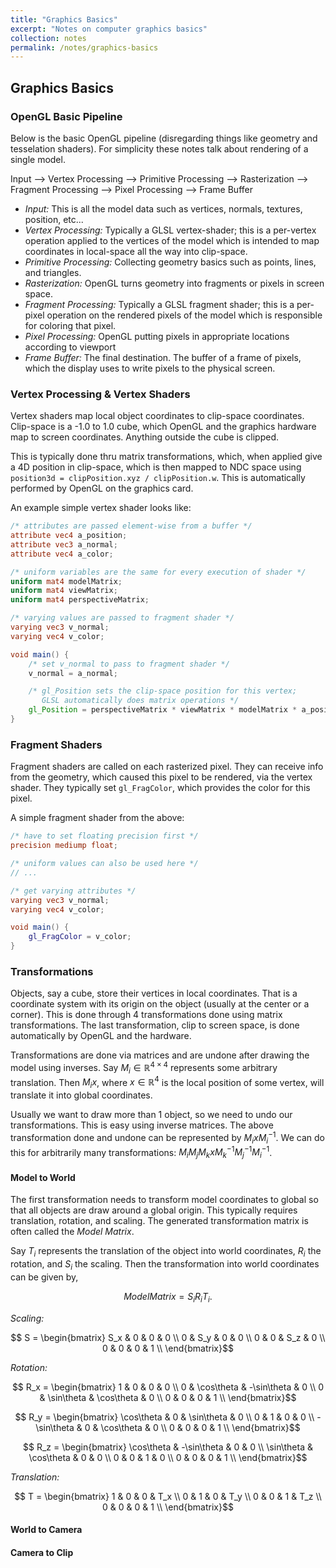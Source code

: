 ```yaml
---
title: "Graphics Basics"
excerpt: "Notes on computer graphics basics"
collection: notes
permalink: /notes/graphics-basics
---
```


## Graphics Basics


### OpenGL Basic Pipeline

Below is the basic OpenGL pipeline (disregarding things like geometry and tesselation shaders). For simplicity these notes talk about rendering of a single model.

Input --> Vertex Processing --> Primitive Processing --> Rasterization --> Fragment Processing --> Pixel Processing --> Frame Buffer

- _Input:_ This is all the model data such as vertices, normals, textures, position, etc...
- _Vertex Processing:_ Typically a GLSL vertex-shader; this is a per-vertex operation applied to the vertices of the model which is intended to map coordinates in local-space all the way into clip-space.
- _Primitive Processing:_ Collecting geometry basics such as points, lines, and triangles.
- _Rasterization:_ OpenGL turns geometry into fragments or pixels in screen space.
- _Fragment Processing:_ Typically a GLSL fragment shader; this is a per-pixel operation on the rendered pixels of the model which is responsible for coloring that pixel.
- _Pixel Processing:_ OpenGL putting pixels in appropriate locations according to viewport
- _Frame Buffer:_ The final destination. The buffer of a frame of pixels, which the display uses to write pixels to the physical screen.

### Vertex Processing & Vertex Shaders
Vertex shaders map local object coordinates to clip-space coordinates. Clip-space is a -1.0 to 1.0 cube, which OpenGL and the graphics hardware map to screen coordinates. Anything outside the cube is clipped.

This is typically done thru matrix transformations, which, when applied give a 4D position in clip-space, which is then mapped to NDC space using `position3d = clipPosition.xyz / clipPosition.w`. This is automatically performed by OpenGL on the graphics card.

An example simple vertex shader looks like:

```glsl
/* attributes are passed element-wise from a buffer */
attribute vec4 a_position;
attribute vec3 a_normal;
attribute vec4 a_color;

/* uniform variables are the same for every execution of shader */
uniform mat4 modelMatrix;
uniform mat4 viewMatrix;
uniform mat4 perspectiveMatrix;

/* varying values are passed to fragment shader */
varying vec3 v_normal;
varying vec4 v_color;

void main() {
    /* set v_normal to pass to fragment shader */
    v_normal = a_normal;

    /* gl_Position sets the clip-space position for this vertex;
       GLSL automatically does matrix operations */
    gl_Position = perspectiveMatrix * viewMatrix * modelMatrix * a_position;
}
```

### Fragment Shaders
Fragment shaders are called on each rasterized pixel. They can receive info from the geometry, which caused this pixel to be rendered, via the vertex shader. They typically set `gl_FragColor`, which provides the color for this pixel.

A simple fragment shader from the above: 

```glsl
/* have to set floating precision first */
precision mediump float;

/* uniform values can also be used here */
// ...

/* get varying attributes */
varying vec3 v_normal;
varying vec4 v_color;

void main() {
    gl_FragColor = v_color;
}
```

### Transformations
Objects, say a cube, store their vertices in local coordinates. That is a coordinate system with its origin on the object (usually at the center or a corner). This is done through 4 transformations done using matrix transformations. The last transformation, clip to screen space, is done automatically by OpenGL and the hardware.

Transformations are done via matrices and are undone after drawing the model using inverses. Say $M_i \in \mathbb{R}^{4\times 4}$ represents some arbitrary translation. Then $M_i x$, where $x \in \mathbb{R}^{4}$ is the local position of some vertex, will translate it into global coordinates.

Usually we want to draw more than 1 object, so we need to undo our transformations. This is easy using inverse matrices. The above transformation done and undone can be represented by $M_i x M_i^{-1}$. We can do this for arbitrarily many transformations: $M_i M_j M_k x M_k^{-1} M_j^{-1} M_i^{-1}$.

#### Model to World
The first transformation needs to transform model coordinates to global so that all objects are draw around a global origin. This typically requires translation, rotation, and scaling. The generated transformation matrix is often called the _Model Matrix_.

Say $T_i$ represents the translation of the object into world coordinates, $R_i$ the rotation, and $S_i$ the scaling. Then the transformation into world coordinates can be given by,

$$ ModelMatrix = S_iR_iT_i .$$

_Scaling:_

$$ S = \begin{bmatrix}
S_x & 0  & 0 & 0 \\ 
 0 & S_y & 0 & 0 \\ 
 0 &  0 & S_z & 0 \\
0 & 0 & 0 & 1 \\
\end{bmatrix}$$ 

_Rotation:_

$$ R_x = \begin{bmatrix}
1 & 0  & 0 & 0 \\ 
0 & \cos\theta & -\sin\theta & 0 \\ 
0 &  \sin\theta & \cos\theta & 0 \\
0 & 0 & 0 & 1 \\
\end{bmatrix}$$

$$ R_y = \begin{bmatrix}
\cos\theta & 0  & \sin\theta & 0 \\ 
0 & 1 & 0 & 0 \\ 
-\sin\theta &  0 & \cos\theta & 0 \\
0 & 0 & 0 & 1 \\
\end{bmatrix}$$

$$ R_z = \begin{bmatrix}
\cos\theta & -\sin\theta & 0 & 0 \\ 
\sin\theta & \cos\theta & 0 & 0 \\
0 & 0  & 1 & 0 \\ 
0 & 0 & 0 & 1 \\
\end{bmatrix}$$

_Translation:_

$$ T = \begin{bmatrix}
1 & 0  & 0 & T_x \\ 
0 & 1 & 0 & T_y \\ 
0 &  0 & 1 & T_z \\
0 & 0 & 0 & 1 \\
\end{bmatrix}$$ 

#### World to Camera

#### Camera to Clip
